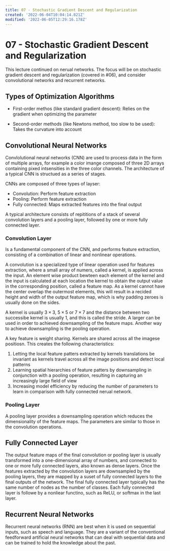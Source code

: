 ```yaml
---
title: 07 - Stochastic Gradient Descent and Regularization
created: '2022-06-04T10:04:14.821Z'
modified: '2022-06-05T12:29:16.178Z'
---
```


# 07 - Stochastic Gradient Descent and Regularization

This lecture continued on nerual networks. The focus will be on stochastic gradient descent and regularization (covered in #06), and consider convolutional networks and recurrent networks.

## Types of Optimization Algorithms

- First-order methos (like standard gradient descent): Relies on the gradient when optimizing the parameter

- Second-order methods (like Newtons method, too slow to be used): Takes the curvature into account

## Convolutional Neural Networks

Convlolutional neural networks (CNN) are used to process data in the form of multiple arrays, for example a color imange composed of three 2D arrays containing pixed intsensities in the three color channels. The architecture of a typical CNN is structued as a series of stages.

CNNs are composed of three types of layser:
- Convolution: Perform feature extraction
- Pooling: Perform feature extraction
- Fully connected: Maps extracted features into the final output

A typical architecture consists of repititions of a stack of several convolution layers and a pooling layer, followed by one or more fully connected layer.

### Convolution Layer

Is a fundamental component of the CNN, and performs feature extraction, consisting of a combination of linear and nonlinear operations.

A convolution is a specialized type of linear operation used for features extraction, where a small array of numers, called a kernel, is applied across the input. An element wise product bewteen each element of the kernel and the input is calculated at each location the kernel to obtain the output value in the corresponding position, called a feature map. As a kernel cannot have the center overlap the outermost elements, this will result in a recided height and width of the output feature map, which is why padding zeroes is usually done on the sides.

A kernel is usually $3 \times 3$, $5 \times 5$ or $7 \times 7$ and the distance between two successibe kernel is usually 1, and this is called the stride. A larger can be used in order to achieved downsampling of the feature maps. Another way to achieve downsampling is the pooling operation.

A key feature is weight sharing. Kernels are shared across all the imagese positiosn. This creates the following characteristics:
1. Letting the local feature patters extracted by kernels translations be invariant as kernels travel across all the image positions and detect local patterns
1. Learning spatial hierarchies of feature patters by downsampling in conjunction with a pooling operation, resulting in capturing an increasingly large field of view
1. Increasing model efficiency by reducing the number of parameters to learn in comparison with fully connected nerual network.

### Pooling Layer

A pooling layer provides a downsampling operation which reduces the dimensionality  of the feature maps. The parameters are similar to those in the convolution operations.

## Fully Connected Layer

The output feature maps of the final convolution or pooling layer is usually transformed into a one-dimensional array of numbers, and connected to one or more fully connected layers, also known as dense layers. Once the features extracted by the convolution layers are downsampled by the pooling layers, they are mapped by a suset of fully connected layers to the final outputs of the network. The final fully connected layer typically has the same number of nodes as the number of classes. Each fully connected layer is followe by a nonliear functino, such as ReLU, or softmax in the last layer.

## Recurrent Neural Networks

Recurrent neural networks (RNN) are best when it is used on sequential inputs, such as speech and language. They are a variant of the conventional feedforward artificial neural networks that can deal with sequential data and can be trained to hold the knowledge about the past.








